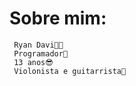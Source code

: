 # Sobre mim:


 <div>

     Ryan Davi👦🏻
     Programador👾
     13 anos😎
     Violonista e guitarrista🎸

 </div>
